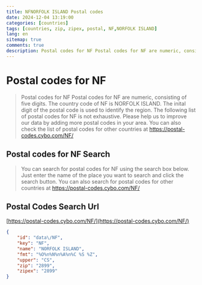 ```yaml
---
title: NFNORFOLK ISLAND Postal codes 
date: 2024-12-04 13:19:00
categories: [countries]
tags: [countries, zip, zipex, postal, NF,NORFOLK ISLAND]
lang: en
sitemap: true
comments: true
description: Postal codes for NF Postal codes for NF are numeric, consisting of five digits. The country code of NF is NORFOLK ISLAND. The inital digit of the postal code is used to identify the region. The following list of postal codes for NF is not exhaustive. Please help us to improve our data by adding more postal codes in your area. You can also check the list of postal codes for other countries at https://postal-codes.cybo.com/NF/
---
```


# Postal codes for NF
> Postal codes for NF Postal codes for NF are numeric, consisting of five digits. The country code of NF is NORFOLK ISLAND. The inital digit of the postal code is used to identify the region. The following list of postal codes for NF is not exhaustive. Please help us to improve our data by adding more postal codes in your area. You can also check the list of postal codes for other countries at https://postal-codes.cybo.com/NF/

## Postal codes for NF Search 
> You can search for postal codes for NF using the search box below. Just enter the name of the place you want to search and click the search button. You can also search for postal codes for other countries at https://postal-codes.cybo.com/NF/

## Postal Codes Search Url

[https://postal-codes.cybo.com/NF/](https://postal-codes.cybo.com/NF/)
```json
{
    "id": "data\/NF",
    "key": "NF",
    "name": "NORFOLK ISLAND",
    "fmt": "%O%n%N%n%A%n%C %S %Z",
    "upper": "CS",
    "zip": "2899",
    "zipex": "2899"
}
```
